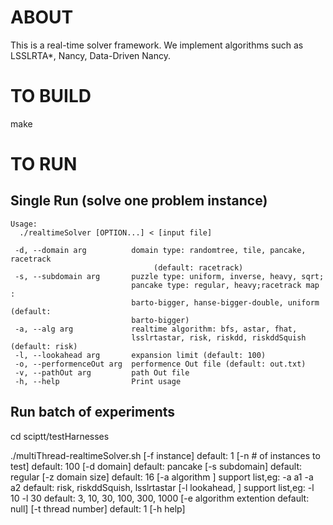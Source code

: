 # ABOUT

This is a real-time solver framework. We implement algorithms such as LSSLRTA*, Nancy, Data-Driven Nancy.

# TO BUILD

make

# TO RUN
## Single Run (solve one problem instance)
```console
Usage:
  ./realtimeSolver [OPTION...] < [input file]

 -d, --domain arg          domain type: randomtree, tile, pancake, racetrack
                                (default: racetrack)
 -s, --subdomain arg       puzzle type: uniform, inverse, heavy, sqrt;
                           pancake type: regular, heavy;racetrack map :
                           barto-bigger, hanse-bigger-double, uniform (default:
                           barto-bigger)
 -a, --alg arg             realtime algorithm: bfs, astar, fhat,
                           lsslrtastar, risk, riskdd, riskddSquish (default: risk)
 -l, --lookahead arg       expansion limit (default: 100)
 -o, --performenceOut arg  performence Out file (default: out.txt)
 -v, --pathOut arg         path Out file
 -h, --help                Print usage
```

## Run batch of experiments 
cd sciptt/testHarnesses

./multiThread-realtimeSolver.sh 
[-f instance]                    default: 1
[-n # of instances to test]      default: 100
[-d domain]                      default: pancake
[-s subdomain]                   default: regular
[-z domain size]                 default: 16
[-a algorithm ]
 support list,eg: -a a1 -a a2    default: risk, riskddSquish, lsslrtastar
[-l lookahead, ]
 support list,eg: -l 10 -l 30    default: 3, 10, 30, 100, 300, 1000
[-e algorithm extention          default: null]
[-t thread number]               default: 1
[-h help]
